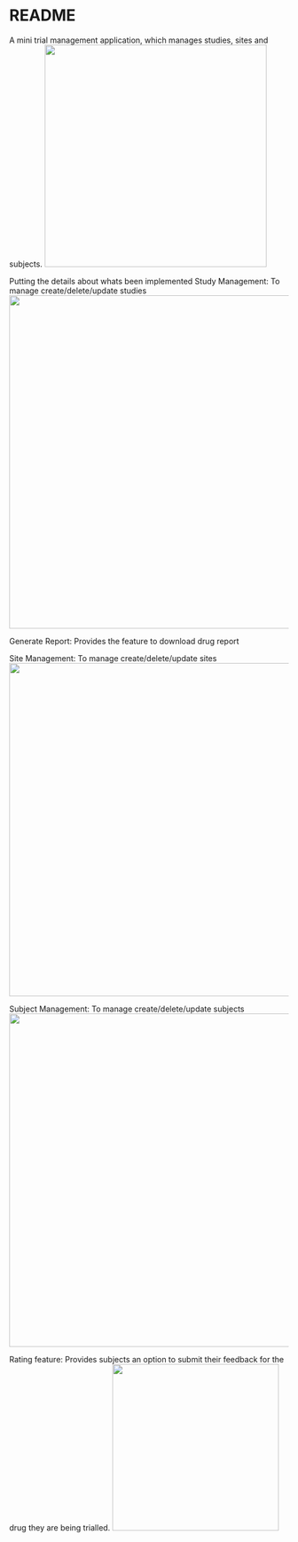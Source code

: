 # README
A mini trial management application, which manages studies, sites and subjects.
<img src="https://user-images.githubusercontent.com/70565430/123541589-f4dfb300-d762-11eb-8ddf-313a7e1fae84.png" width="400">

Putting the details about whats been implemented
Study Management: To manage create/delete/update studies
<img src="https://user-images.githubusercontent.com/70565430/123541648-340e0400-d763-11eb-8659-143a37891afe.png" width="600">

Generate Report: Provides the feature to download drug report

Site Management: To manage create/delete/update sites
<img src="https://user-images.githubusercontent.com/70565430/123541711-80594400-d763-11eb-9651-7fd611d25416.png" width="600">

Subject Management: To manage create/delete/update subjects
<img src="https://user-images.githubusercontent.com/70565430/123541761-cca48400-d763-11eb-9dc4-4220718b9032.png" width="600">

Rating feature: Provides subjects an option to submit their feedback for the drug they are being trialled.
<img src="https://user-images.githubusercontent.com/70565430/123541842-0b3a3e80-d764-11eb-8a85-7c852d5e004f.png" width="300">

